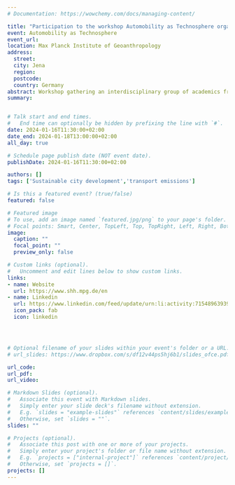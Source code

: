 ```yaml
---
# Documentation: https://wowchemy.com/docs/managing-content/

title: "Participation to the workshop Automobility as Technosphere organized by the Max Planck Institute of Geoanthropology"
event: Automobility as Technosphere
event_url: 
location: Max Planck Institute of Geoanthropology
address: 
  street: 
  city: Jena
  region:
  postcode: 
  country: Germany
abstract: Workshop gathering an interdisciplinary group of academics from all continents, discussing the reorientation of automobility towards pathways consistent with low planetary impact and high well-being.
summary: 


# Talk start and end times.
#   End time can optionally be hidden by prefixing the line with `#`.
date: 2024-01-16T11:30:00+02:00
date_end: 2024-01-18T13:00:00+02:00
all_day: true

# Schedule page publish date (NOT event date).
publishDate: 2024-01-16T11:30:00+02:00

authors: []
tags: ['Sustainable city development','transport emissions']

# Is this a featured event? (true/false)
featured: false

# Featured image
# To use, add an image named `featured.jpg/png` to your page's folder. 
# Focal points: Smart, Center, TopLeft, Top, TopRight, Left, Right, BottomLeft, Bottom, BottomRight.
image:
  caption: ""
  focal_point: ""
  preview_only: false

# Custom links (optional).
#   Uncomment and edit lines below to show custom links.
links:
- name: Website
  url: https://www.shh.mpg.de/en
- name: Linkedin
  url: https://www.linkedin.com/feed/update/urn:li:activity:7154896393969569792/
  icon_pack: fab
  icon: linkedin




# Optional filename of your slides within your event's folder or a URL.
# url_slides: https://www.dropbox.com/s/df12v44ps5hj6b1/slides_ofce.pdf?dl=0

url_code:
url_pdf:
url_video:

# Markdown Slides (optional).
#   Associate this event with Markdown slides.
#   Simply enter your slide deck's filename without extension.
#   E.g. `slides = "example-slides"` references `content/slides/example-slides.md`.
#   Otherwise, set `slides = ""`.
slides: ""

# Projects (optional).
#   Associate this post with one or more of your projects.
#   Simply enter your project's folder or file name without extension.
#   E.g. `projects = ["internal-project"]` references `content/project/deep-learning/index.md`.
#   Otherwise, set `projects = []`.
projects: []
---
```


